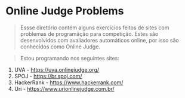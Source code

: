 # Online Judge Problems

> Essse diretório contém alguns exercícios feitos de sites com problemas de programãção para competição. Estes são desenvolvidos com avaliadores automáticos online, por isso são conhecidos como Online Judge.

> Estou programando nos seguintes sites:

1. UVA			  - https://uva.onlinejudge.org/
2. SPOJ 		  - https://br.spoj.com/
3. HackerRank	- https://www.hackerrank.com/
4. Uri			  - https://www.urionlinejudge.com.br/
